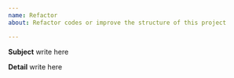 ```yaml
---
name: Refactor
about: Refactor codes or improve the structure of this project

---
```


**Subject**
write here

**Detail**
write here